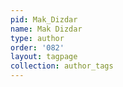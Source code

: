 ```yaml
---
pid: Mak_Dizdar
name: Mak Dizdar
type: author
order: '082'
layout: tagpage
collection: author_tags
---
```

